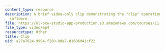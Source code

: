```yaml
---
content_type: resource
description: A brief video-only clip demonstrating the "clip" operation in ArcGIS
  software.
file: https://ol-ocw-studio-app-production.s3.amazonaws.com/courses/11-205-introduction-to-spatial-analysis-fall-2019/a27a76249994f2800de701606d41cf22_MIT11_205F19_clip.mp4
file_type: video/mp4
resourcetype: Other
title: Clip
uid: a27a7624-9994-f280-0de7-01606d41cf22
---
```

